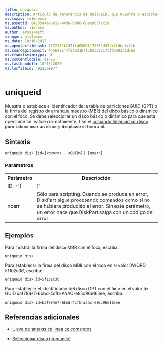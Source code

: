 ```yaml
---
title: uniqueid
description: Artículo de referencia de UniqueID, que muestra o establece el identificador de la tabla de particiones GUID (GPT) o la firma del registro de arranque maestro (MBR) del disco que tiene el foco.
ms.topic: reference
ms.assetid: 64235a4a-b91c-46da-b9b0-68ee90571c2a
ms.author: lizross
author: eross-msft
manager: mtillman
ms.date: 10/16/2017
ms.openlocfilehash: 73721316747ffd0380f178622d37dc4fdbefc2fb
ms.sourcegitcommit: f45640cf4fda621b71593c63517cfdb983d1dc6a
ms.translationtype: MT
ms.contentlocale: es-ES
ms.lasthandoff: 10/17/2020
ms.locfileid: "92156297"
---
```

# <a name="uniqueid"></a>uniqueid

Muestra o establece el identificador de la tabla de particiones GUID (GPT) o la firma del registro de arranque maestro (MBR) del disco básico o dinámico con el foco. Se debe seleccionar un disco básico o dinámico para que esta operación se realice correctamente. Use el [comando Seleccionar disco](select-disk.md) para seleccionar un disco y desplazar el foco a él.

## <a name="syntax"></a>Sintaxis

```
uniqueid disk [id={<dword> | <GUID>}] [noerr]
```

### <a name="parameters"></a>Parámetros

| Parámetro | Descripción |
|--|--|
| ID. =`{<dword> | <GUID>}` | En el caso de los discos MBR, este parámetro especifica un valor de 4 bytes (DWORD) en formato hexadecimal para la firma. En el caso de los discos GPT, este parámetro especifica un GUID para el identificador. |
| noerr | Sólo para scripting. Cuando se produce un error, DiskPart sigue procesando comandos como si no se hubiera producido el error. Sin este parámetro, un error hace que DiskPart salga con un código de error. |

## <a name="examples"></a>Ejemplos

Para mostrar la firma del disco MBR con el foco, escriba:

```
uniqueid disk
```

Para establecer la firma del disco MBR con el foco en el valor DWORD *5f1b2c36*, escriba:

```
uniqueid disk id=5f1b2c36
```

Para establecer el identificador del disco GPT con el foco en el valor de GUID baf784e7-6bbd-4cfb-AAAC-e86c96e166ee, escriba:

```
uniqueid disk id=baf784e7-6bbd-4cfb-aaac-e86c96e166ee
```

## <a name="additional-references"></a>Referencias adicionales

- [Clave de sintaxis de línea de comandos](command-line-syntax-key.md)

- [Seleccionar disco (comando)](select-disk.md)
